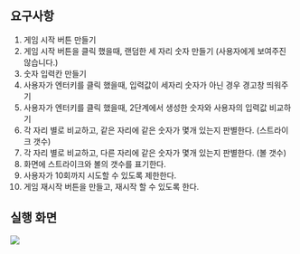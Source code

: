 ## 요구사항

1. 게임 시작 버튼 만들기
2. 게임 시작 버튼을 클릭 했을때, 랜덤한 세 자리 숫자 만들기 (사용자에게 보여주진 않습니다.)
3. 숫자 입력칸 만들기
4. 사용자가 엔터키를 클릭 했을때, 입력값이 세자리 숫자가 아닌 경우 경고창 띄워주기
5. 사용자가 엔터키를 클릭 했을때, 2단계에서 생성한 숫자와 사용자의 입력값 비교하기
6. 각 자리 별로 비교하고, 같은 자리에 같은 숫자가 몇개 있는지 판별한다. (스트라이크 갯수)
7. 각 자리 별로 비교하고, 다른 자리에 같은 숫자가 몇개 있는지 판별한다. (볼 갯수)
8. 화면에 스트라이크와 볼의 갯수를 표기한다.
9. 사용자가 10회까지 시도할 수 있도록 제한한다.
10. 게임 재시작 버튼을 만들고, 재시작 할 수 있도록 한다.

## 실행 화면

![](https://images.velog.io/images/nulbo/post/ba832f79-584c-45d3-96c1-dbae0adbcfbf/ezgif.com-gif-maker.gif)

